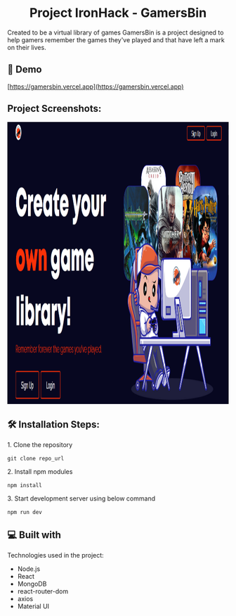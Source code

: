 <h1 align="center" id="title">Project IronHack - GamersBin</h1>

<p id="description">Created to be a virtual library of games GamersBin is a project designed to help gamers remember the games they've played and that have left a mark on their lives.</p>

<h2>🚀 Demo</h2>

[https://gamersbin.vercel.app](https://gamersbin.vercel.app)

<h2>Project Screenshots:</h2>

<img src="./src/assets/HomePage.png" width="1350" height="641/">

<h2>🛠️ Installation Steps:</h2>

<p>1. Clone the repository</p>

```
git clone repo_url
```

<p>2. Install npm modules</p>

```
npm install
```

<p>3. Start development server using below command</p>

```
npm run dev
```

  
  
<h2>💻 Built with</h2>

Technologies used in the project:

*   Node.js
*   React
*   MongoDB
*   react-router-dom
*   axios
*   Material UI